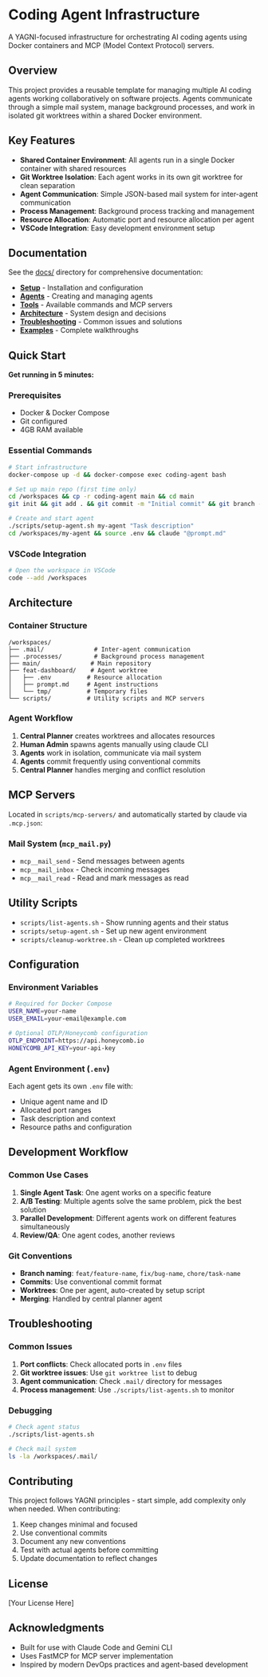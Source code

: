 # Coding Agent Infrastructure

A YAGNI-focused infrastructure for orchestrating AI coding agents using Docker containers and MCP (Model Context Protocol) servers.

## Overview

This project provides a reusable template for managing multiple AI coding agents working collaboratively on software projects. Agents communicate through a simple mail system, manage background processes, and work in isolated git worktrees within a shared Docker environment.

## Key Features

- **Shared Container Environment**: All agents run in a single Docker container with shared resources
- **Git Worktree Isolation**: Each agent works in its own git worktree for clean separation
- **Agent Communication**: Simple JSON-based mail system for inter-agent communication
- **Process Management**: Background process tracking and management
- **Resource Allocation**: Automatic port and resource allocation per agent
- **VSCode Integration**: Easy development environment setup

## Documentation

See the [docs/](docs/) directory for comprehensive documentation:

- **[Setup](docs/setup.md)** - Installation and configuration
- **[Agents](docs/agents.md)** - Creating and managing agents
- **[Tools](docs/tools.md)** - Available commands and MCP servers
- **[Architecture](docs/architecture.md)** - System design and decisions
- **[Troubleshooting](docs/troubleshooting.md)** - Common issues and solutions
- **[Examples](docs/examples/)** - Complete walkthroughs

## Quick Start

**Get running in 5 minutes:**

### Prerequisites
- Docker & Docker Compose
- Git configured  
- 4GB RAM available

### Essential Commands
```bash
# Start infrastructure
docker-compose up -d && docker-compose exec coding-agent bash

# Set up main repo (first time only)
cd /workspaces && cp -r coding-agent main && cd main
git init && git add . && git commit -m "Initial commit" && git branch -m main

# Create and start agent
./scripts/setup-agent.sh my-agent "Task description"
cd /workspaces/my-agent && source .env && claude "@prompt.md"
```

### VSCode Integration

```bash
# Open the workspace in VSCode
code --add /workspaces
```

## Architecture

### Container Structure
```
/workspaces/
├── .mail/              # Inter-agent communication
├── .processes/         # Background process management
├── main/              # Main repository
├── feat-dashboard/    # Agent worktree
│   ├── .env          # Resource allocation
│   ├── prompt.md     # Agent instructions
│   └── tmp/          # Temporary files
└── scripts/          # Utility scripts and MCP servers
```

### Agent Workflow

1. **Central Planner** creates worktrees and allocates resources
2. **Human Admin** spawns agents manually using claude CLI
3. **Agents** work in isolation, communicate via mail system
4. **Agents** commit frequently using conventional commits
5. **Central Planner** handles merging and conflict resolution

## MCP Servers

Located in `scripts/mcp-servers/` and automatically started by claude via `.mcp.json`:

### Mail System (`mcp_mail.py`)
- `mcp__mail_send` - Send messages between agents
- `mcp__mail_inbox` - Check incoming messages
- `mcp__mail_read` - Read and mark messages as read

## Utility Scripts

- `scripts/list-agents.sh` - Show running agents and their status
- `scripts/setup-agent.sh` - Set up new agent environment
- `scripts/cleanup-worktree.sh` - Clean up completed worktrees

## Configuration

### Environment Variables
```bash
# Required for Docker Compose
USER_NAME=your-name
USER_EMAIL=your-email@example.com

# Optional OTLP/Honeycomb configuration
OTLP_ENDPOINT=https://api.honeycomb.io
HONEYCOMB_API_KEY=your-api-key
```

### Agent Environment (`.env`)
Each agent gets its own `.env` file with:
- Unique agent name and ID
- Allocated port ranges
- Task description and context
- Resource paths and configuration

## Development Workflow

### Common Use Cases

1. **Single Agent Task**: One agent works on a specific feature
2. **A/B Testing**: Multiple agents solve the same problem, pick the best solution
3. **Parallel Development**: Different agents work on different features simultaneously
4. **Review/QA**: One agent codes, another reviews

### Git Conventions

- **Branch naming**: `feat/feature-name`, `fix/bug-name`, `chore/task-name`
- **Commits**: Use conventional commit format
- **Worktrees**: One per agent, auto-created by setup script
- **Merging**: Handled by central planner agent


## Troubleshooting

### Common Issues

1. **Port conflicts**: Check allocated ports in `.env` files
2. **Git worktree issues**: Use `git worktree list` to debug
3. **Agent communication**: Check `.mail/` directory for messages
4. **Process management**: Use `./scripts/list-agents.sh` to monitor

### Debugging

```bash
# Check agent status
./scripts/list-agents.sh

# Check mail system
ls -la /workspaces/.mail/
```

## Contributing

This project follows YAGNI principles - start simple, add complexity only when needed. When contributing:

1. Keep changes minimal and focused
2. Use conventional commits
3. Document any new conventions
4. Test with actual agents before committing
5. Update documentation to reflect changes

## License

[Your License Here]

## Acknowledgments

- Built for use with Claude Code and Gemini CLI
- Uses FastMCP for MCP server implementation
- Inspired by modern DevOps practices and agent-based development